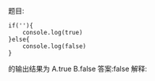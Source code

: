题目: 

    if(''){
        console.log(true)
    }else{
        console.log(false)
    }

的输出结果为
A.true
B.false
答案:false
解释:
